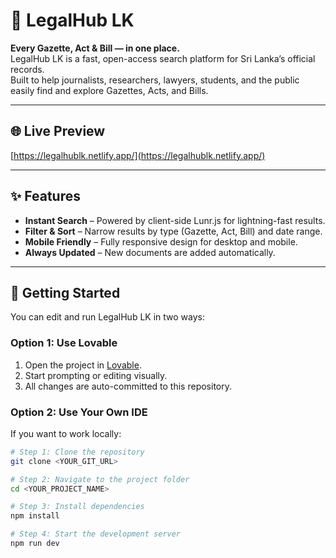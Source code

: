 # 📜 LegalHub LK

**Every Gazette, Act & Bill — in one place.**  
LegalHub LK is a fast, open-access search platform for Sri Lanka’s official records.  
Built to help journalists, researchers, lawyers, students, and the public easily find and explore Gazettes, Acts, and Bills.

---

## 🌐 Live Preview
[https://legalhublk.netlify.app/](https://legalhublk.netlify.app/)

---

## ✨ Features
- **Instant Search** – Powered by client-side Lunr.js for lightning-fast results.
- **Filter & Sort** – Narrow results by type (Gazette, Act, Bill) and date range.
- **Mobile Friendly** – Fully responsive design for desktop and mobile.
- **Always Updated** – New documents are added automatically.

---

## 🚀 Getting Started

You can edit and run LegalHub LK in two ways:

### **Option 1: Use Lovable**
1. Open the project in [Lovable](https://lovable.dev).
2. Start prompting or editing visually.
3. All changes are auto-committed to this repository.

### **Option 2: Use Your Own IDE**
If you want to work locally:

```bash
# Step 1: Clone the repository
git clone <YOUR_GIT_URL>

# Step 2: Navigate to the project folder
cd <YOUR_PROJECT_NAME>

# Step 3: Install dependencies
npm install

# Step 4: Start the development server
npm run dev
